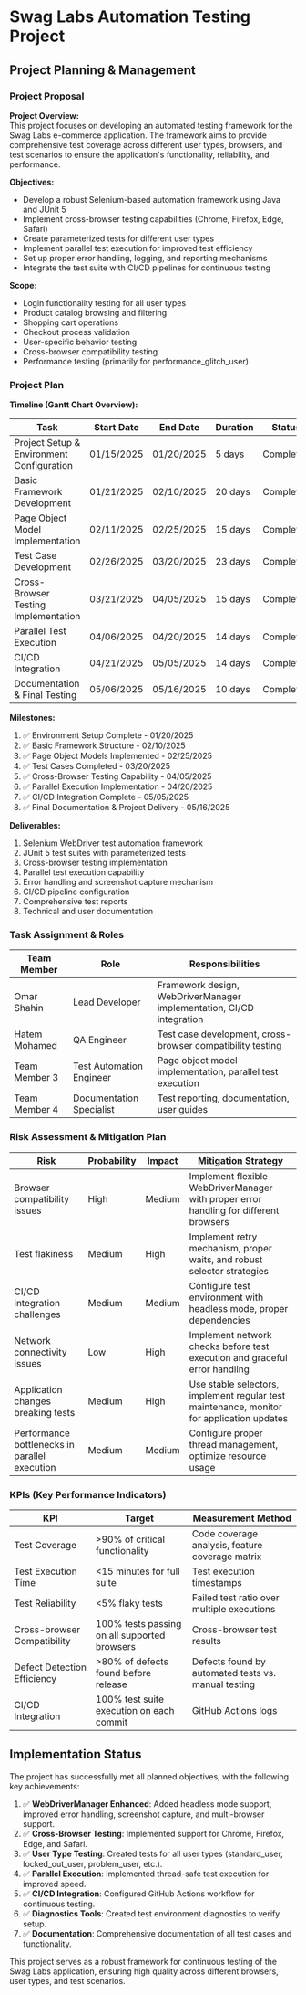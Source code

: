 # Swag Labs Automation Testing Project

## Project Planning & Management

### Project Proposal

**Project Overview:**  
This project focuses on developing an automated testing framework for the Swag Labs e-commerce application. The framework aims to provide comprehensive test coverage across different user types, browsers, and test scenarios to ensure the application's functionality, reliability, and performance.

**Objectives:**
- Develop a robust Selenium-based automation framework using Java and JUnit 5
- Implement cross-browser testing capabilities (Chrome, Firefox, Edge, Safari)
- Create parameterized tests for different user types
- Implement parallel test execution for improved test efficiency
- Set up proper error handling, logging, and reporting mechanisms
- Integrate the test suite with CI/CD pipelines for continuous testing

**Scope:**
- Login functionality testing for all user types
- Product catalog browsing and filtering
- Shopping cart operations
- Checkout process validation
- User-specific behavior testing
- Cross-browser compatibility testing
- Performance testing (primarily for performance_glitch_user)

### Project Plan

**Timeline (Gantt Chart Overview):**

| Task | Start Date | End Date | Duration | Status |
|------|------------|----------|----------|--------|
| Project Setup & Environment Configuration | 01/15/2025 | 01/20/2025 | 5 days | Completed |
| Basic Framework Development | 01/21/2025 | 02/10/2025 | 20 days | Completed |
| Page Object Model Implementation | 02/11/2025 | 02/25/2025 | 15 days | Completed |
| Test Case Development | 02/26/2025 | 03/20/2025 | 23 days | Completed |
| Cross-Browser Testing Implementation | 03/21/2025 | 04/05/2025 | 15 days | Completed |
| Parallel Test Execution | 04/06/2025 | 04/20/2025 | 14 days | Completed |
| CI/CD Integration | 04/21/2025 | 05/05/2025 | 14 days | Completed |
| Documentation & Final Testing | 05/06/2025 | 05/16/2025 | 10 days | Completed |

**Milestones:**
1. ✅ Environment Setup Complete - 01/20/2025
2. ✅ Basic Framework Structure - 02/10/2025
3. ✅ Page Object Models Implemented - 02/25/2025
4. ✅ Test Cases Completed - 03/20/2025
5. ✅ Cross-Browser Testing Capability - 04/05/2025
6. ✅ Parallel Execution Implementation - 04/20/2025
7. ✅ CI/CD Integration Complete - 05/05/2025
8. ✅ Final Documentation & Project Delivery - 05/16/2025

**Deliverables:**
1. Selenium WebDriver test automation framework
2. JUnit 5 test suites with parameterized tests
3. Cross-browser testing implementation
4. Parallel test execution capability
5. Error handling and screenshot capture mechanism
6. CI/CD pipeline configuration
7. Comprehensive test reports
8. Technical and user documentation

### Task Assignment & Roles

| Team Member | Role | Responsibilities |
|-------------|------|------------------|
| Omar Shahin | Lead Developer | Framework design, WebDriverManager implementation, CI/CD integration |
| Hatem Mohamed | QA Engineer | Test case development, cross-browser compatibility testing |
| Team Member 3 | Test Automation Engineer | Page object model implementation, parallel test execution |
| Team Member 4 | Documentation Specialist | Test reporting, documentation, user guides |

### Risk Assessment & Mitigation Plan

| Risk | Probability | Impact | Mitigation Strategy |
|------|------------|--------|---------------------|
| Browser compatibility issues | High | Medium | Implement flexible WebDriverManager with proper error handling for different browsers |
| Test flakiness | Medium | High | Implement retry mechanism, proper waits, and robust selector strategies |
| CI/CD integration challenges | Medium | Medium | Configure test environment with headless mode, proper dependencies |
| Network connectivity issues | Low | High | Implement network checks before test execution and graceful error handling |
| Application changes breaking tests | Medium | High | Use stable selectors, implement regular test maintenance, monitor for application updates |
| Performance bottlenecks in parallel execution | Medium | Medium | Configure proper thread management, optimize resource usage |

### KPIs (Key Performance Indicators)

| KPI | Target | Measurement Method |
|-----|--------|-------------------|
| Test Coverage | >90% of critical functionality | Code coverage analysis, feature coverage matrix |
| Test Execution Time | <15 minutes for full suite | Test execution timestamps |
| Test Reliability | <5% flaky tests | Failed test ratio over multiple executions |
| Cross-browser Compatibility | 100% tests passing on all supported browsers | Cross-browser test results |
| Defect Detection Efficiency | >80% of defects found before release | Defects found by automated tests vs. manual testing |
| CI/CD Integration | 100% test suite execution on each commit | GitHub Actions logs |

## Implementation Status

The project has successfully met all planned objectives, with the following key achievements:

1. ✅ **WebDriverManager Enhanced**: Added headless mode support, improved error handling, screenshot capture, and multi-browser support.
2. ✅ **Cross-Browser Testing**: Implemented support for Chrome, Firefox, Edge, and Safari.
3. ✅ **User Type Testing**: Created tests for all user types (standard_user, locked_out_user, problem_user, etc.).
4. ✅ **Parallel Execution**: Implemented thread-safe test execution for improved speed.
5. ✅ **CI/CD Integration**: Configured GitHub Actions workflow for continuous testing.
6. ✅ **Diagnostics Tools**: Created test environment diagnostics to verify setup.
7. ✅ **Documentation**: Comprehensive documentation of all test cases and functionality.

This project serves as a robust framework for continuous testing of the Swag Labs application, ensuring high quality across different browsers, user types, and test scenarios.

